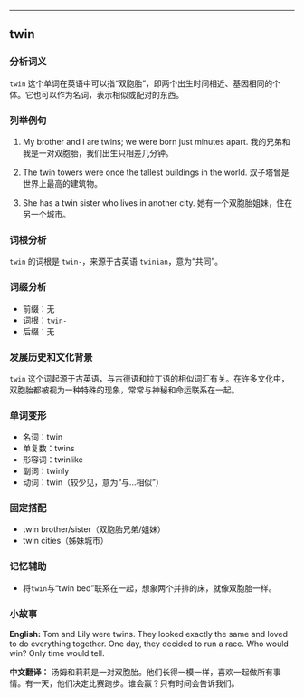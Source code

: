 
---------------
## twin
### 分析词义
`twin` 这个单词在英语中可以指“双胞胎”，即两个出生时间相近、基因相同的个体。它也可以作为名词，表示相似或配对的东西。

### 列举例句
1. My brother and I are twins; we were born just minutes apart.
   我的兄弟和我是一对双胞胎，我们出生只相差几分钟。

2. The twin towers were once the tallest buildings in the world.
   双子塔曾是世界上最高的建筑物。

3. She has a twin sister who lives in another city.
   她有一个双胞胎姐妹，住在另一个城市。

### 词根分析
`twin` 的词根是 `twin-`，来源于古英语 `twinian`，意为“共同”。

### 词缀分析
- 前缀：无
- 词根：`twin-`
- 后缀：无

### 发展历史和文化背景
`twin` 这个词起源于古英语，与古德语和拉丁语的相似词汇有关。在许多文化中，双胞胎都被视为一种特殊的现象，常常与神秘和命运联系在一起。

### 单词变形
- 名词：twin
- 单复数：twins
- 形容词：twinlike
- 副词：twinly
- 动词：twin（较少见，意为“与...相似”）

### 固定搭配
- twin brother/sister（双胞胎兄弟/姐妹）
- twin cities（姊妹城市）

### 记忆辅助
- 将`twin`与“twin bed”联系在一起，想象两个并排的床，就像双胞胎一样。

### 小故事
**English:**
Tom and Lily were twins. They looked exactly the same and loved to do everything together. One day, they decided to run a race. Who would win? Only time would tell.

**中文翻译：**
汤姆和莉莉是一对双胞胎。他们长得一模一样，喜欢一起做所有事情。有一天，他们决定比赛跑步。谁会赢？只有时间会告诉我们。

